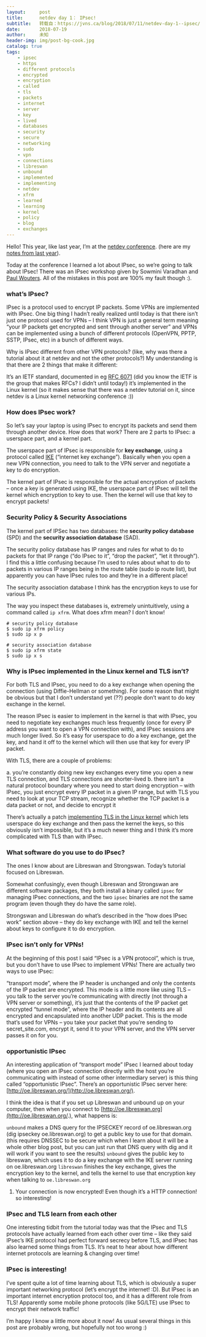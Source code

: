 ```yaml
---
layout:     post
title:      netdev day 1： IPsec!
subtitle:   转载自：https://jvns.ca/blog/2018/07/11/netdev-day-1--ipsec/
date:       2018-07-19
author:     未知
header-img: img/post-bg-cook.jpg
catalog: true
tags:
    - ipsec
    - https
    - different protocols
    - encrypted
    - encryption
    - called
    - tls
    - packets
    - internet
    - server
    - key
    - lived
    - databases
    - security
    - secure
    - networking
    - sudo
    - vpn
    - connections
    - libreswan
    - unbound
    - implemented
    - implementing
    - netdev
    - xfrm
    - learned
    - learning
    - kernel
    - policy
    - blog
    - exchanges
---
```


Hello! This year, like last year, I’m at the [netdev conference](https://www.netdevconf.org/0x12).
(here are my [notes from last year](https://jvns.ca/categories/netdev)).

Today at the conference I learned a lot about IPsec, so we’re going to talk about IPsec! There was
an IPsec workshop given by Sowmini Varadhan and [Paul Wouters](https://nohats.ca/). All of the
mistakes in this post are 100% my fault though :).

### what’s IPsec?

IPsec is a protocol used to encrypt IP packets. Some VPNs are implemented with IPsec. One big thing
I hadn’t really realized until today is that there isn’t just one protocol used for VPNs – I think
VPN is just a general term meaning “your IP packets get encrypted and sent through another server”
and VPNs can be implemented using a bunch of different protocols (OpenVPN, PPTP, SSTP, IPsec, etc)
in a bunch of different ways.

Why is IPsec different from other VPN protocols? (like, why was there a tutorial about it at netdev
and not the other protocols?) My understanding is that there are 2 things that make it different:

It’s an IETF standard, documented in eg [RFC 6071](https://tools.ietf.org/html/rfc6071) (did you
know the IETF is the group that makes RFCs? I didn’t until today!)
it’s implemented in the Linux kernel (so it makes sense that there was a netdev tutorial on it,
since netdev is a Linux kernel networking conference :))

### How does IPsec work?

So let’s say your laptop is using IPsec to encrypt its packets and send them through another device.
How does that work? There are 2 parts to IPsec: a userspace part, and a kernel part.

The userspace part of IPsec is responsible for **key exchange**, using a protocol called
[IKE](https://en.wikipedia.org/wiki/Internet_Key_Exchange) (“internet key exchange”). Basically when
you open a new VPN connection, you need to talk to the VPN server and negotiate a key to do
encryption.

The kernel part of IPsec is responsible for the actual encryption of packets – once a key is
generated using IKE, the userspace part of IPsec will tell the kernel which encryption to key to
use. Then the kernel will use that key to encrypt packets!

### Security Policy & Security Associations

The kernel part of IPSec has two databases: the **security policy database** (SPD) and the
**security association database** (SAD).

The security policy database has IP ranges and rules for what to do to packets for that IP range
(“do IPsec to it”, “drop the packet”, “let it through”). I find this a little confusing because I’m
used to rules about what to do to packets in various IP ranges being in the route table (sudo ip
route list), but apparently you can have IPsec rules too and they’re in a different place!

The security association database I think has the encryption keys to use for various IPs.

The way you inspect these databases is, extremely unintuitively, using a command called `ip xfrm`.
What does xfrm mean? I don’t know!

```
# security policy database
$ sudo ip xfrm policy
$ sudo ip x p

# security association database
$ sudo ip xfrm state
$ sudo ip x s

```

### Why is IPsec implemented in the Linux kernel and TLS isn’t?

For both TLS and IPsec, you need to do a key exchange when opening the connection (using
Diffie-Hellman or something). For some reason that might be obvious but that I don’t understand yet
(??) people don’t want to do key exchange in the kernel.

The reason IPsec is easier to implement in the kernel is that with IPsec, you need to negotiate key
exchanges much less frequently (once for every IP address you want to open a VPN connection with),
and IPsec sessions are much longer lived. So it’s easy for userspace to do a key exchange, get the
key, and hand it off to the kernel which will then use that key for every IP packet.

With TLS, there are a couple of problems:

a. you’re constantly doing new key exchanges every time you open a new TLS connection, and TLS
connections are shorter-lived
b. there isn’t a natural protocol boundary where you need to start doing encryption – with IPsec,
you just encrypt every IP packet in a given IP range, but with TLS you need to look at your TCP
stream, recognize whether the TCP packet is a data packet or not, and decide to encrypt it

There’s actually a patch [implementing TLS in the Linux kernel](https://blog.filippo.io/playing-with-kernel-tls-in-linux-4-13-and-go) which lets userspace
do key exchange and then pass the kernel the keys, so this obviously isn’t impossible, but it’s a
much newer thing and I think it’s more complicated with TLS than with IPsec.

### What software do you use to do IPsec?

The ones I know about are Libreswan and Strongswan. Today’s tutorial focused on Libreswan.

Somewhat confusingly, even though Libreswan and Strongswan are different software packages, they
both install a binary called `ipsec` for managing IPsec connections, and the two `ipsec` binaries
are not the same program (even though they do have the same role).

Strongswan and Libreswan do what’s described in the “how does IPsec work” section above – they do
key exchange with IKE and tell the kernel about keys to configure it to do encryption.

### IPsec isn’t only for VPNs!

At the beginning of this post I said “IPsec is a VPN protocol”, which is true, but you don’t have to
use IPsec to implement VPNs! There are actually two ways to use IPsec:

“transport mode”, where the IP header is unchanged and only the contents of the IP packet are
encrypted. This mode is a little more like using TLS – you talk to the server you’re
communicating with directly (not through a VPN server or something), it’s just that the contents
of the IP packet get encrypted
“tunnel mode”, where the IP header and its contents are all encrypted and encapsulated into
another UDP packet. This is the mode that’s used for VPNs – you take your packet that you’re
sending to secret_site.com, encrypt it, send it to your VPN server, and the VPN server passes it
on for you.

### opportunistic IPsec

An interesting application of “transport mode” IPsec I learned about today (where you open an IPsec
connection directly with the host you’re communicating with instead of some other intermediary
server) is this thing called “opportunistic IPsec”. There’s an opportunistic IPsec server here:
[http://oe.libreswan.org/](http://oe.libreswan.org/).

I think the idea is that if you set up Libreswan and unbound up on your computer, then when you
connect to [http://oe.libreswan.org](http://oe.libreswan.org/.), what happens is:

`unbound` makes a DNS query for the IPSECKEY record of oe.libreswan.org (dig ipseckey
oe.libreswan.org) to get a public key to use for that domain. (this requires DNSSEC to be secure
which when I learn about it will be a whole other blog post, but you can just run that DNS query
with dig and it will work if you want to see the results)
`unbound` gives the public key to libreswan, which uses it to do a key exchange with the IKE
server running on oe.libreswan.org
`libreswan` finishes the key exchange, gives the encryption key to the kernel, and tells the
kernel to use that encryption key when talking to `oe.libreswan.org`
1. Your connection is now encrypted! Even though it’s a HTTP connection! so interesting!


### IPsec and TLS learn from each other

One interesting tidbit from the tutorial today was that the IPsec and TLS protocols have actually
learned from each other over time – like they said IPsec’s IKE protocol had perfect forward secrecy
before TLS, and IPsec has also learned some things from TLS. It’s neat to hear about how different
internet protocols are learning & changing over time!

### IPsec is interesting!

I’ve spent quite a lot of time learning about TLS, which is obviously a super important networking
protocol (let’s encrypt the internet! :D). But IPsec is an important internet encryption protocol
too, and it has a different role from TLS! Apparently some mobile phone protocols (like 5G/LTE) use
IPsec to encrypt their network traffic!

I’m happy I know a little more about it now! As usual several things in this post are probably
wrong, but hopefully not too wrong :)
